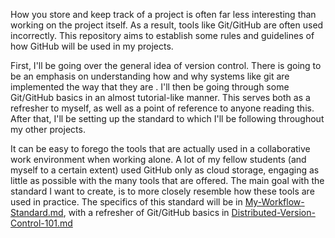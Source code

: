 How you store and keep track of a project is often far less interesting than working on the project itself. As a result, tools like Git/GitHub are often used incorrectly. This repository aims to establish some rules and guidelines of how GitHub will be used in my projects. 

First, I'll be going over the general idea of version control. There is going to be an emphasis on understanding how and why systems like git are  implemented the way that they are . I'll then be going through some Git/GitHub basics in an almost tutorial-like manner. This serves both as a refresher to myself, as well as a point of reference to anyone reading this. After that, I'll be setting up the standard to which I'll be following throughout my other projects. 

It can be easy to forego the tools that are actually used in a collaborative work environment when working alone. A lot of my fellow students (and myself to a certain extent) used GitHub only as cloud storage, engaging as little as possible with the many tools that are offered. The main goal with the standard I want to create, is to more closely resemble how these tools are used in practice. The specifics of this standard will be in [My-Workflow-Standard.md](https://github.com/sdraken/Distributed-Version-Control-101/blob/main/My-Workflow-Standard.md), with a refresher of Git/GitHub basics in [Distributed-Version-Control-101.md](https://github.com/sdraken/Distributed-Version-Control-101/blob/main/Distributed-Version-Control-101.md)

